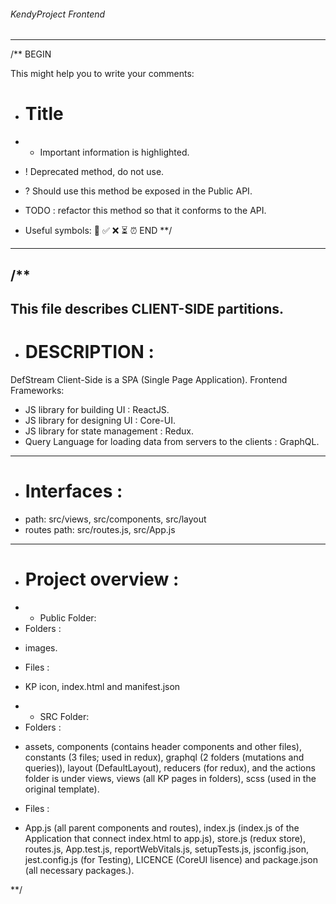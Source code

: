 <!-- prettier-ignore-start -->
###### KendyProject Frontend ######
--------------------------------------------------------------
/** BEGIN

This might help you to write your comments:
* # Title
* * Important information is highlighted.
* ! Deprecated method, do not use.
* ? Should use this method be exposed in the Public API. 
* TODO : refactor this method so that it conforms to the API.

* Useful symbols:  📝 ✅ ❌ ⏳ ⏰
END **/
--------------------------------------------------------------

/**
-------------------------------------------
This file describes CLIENT-SIDE partitions.
-------------------------------------------
* # DESCRIPTION :
DefStream Client-Side is a SPA (Single Page Application).
Frontend Frameworks:
* JS library for building UI : ReactJS.
* JS library for designing UI : Core-UI.
* JS library for state management : Redux.
* Query Language for loading data from servers to the clients : GraphQL.
-------------------------------------------
* # Interfaces :
*  path: src/views, src/components, src/layout 
*  routes path: src/routes.js, src/App.js
-------------------------------------------
* # Project overview :
* * Public Folder:
* Folders :  
- images.
* Files :  
- KP icon, index.html and manifest.json

* * SRC Folder:   
* Folders :
- assets, components (contains header components and other files), constants (3 files; used in redux), graphql (2 folders (mutations and queries)), layout (DefaultLayout), reducers (for redux), and the actions folder is under views, views (all KP pages in folders), scss (used in the original template).
* Files :
- App.js (all parent components and routes), index.js (index.js of the Application that connect index.html to app.js), store.js (redux store), routes.js, App.test.js, reportWebVitals.js, setupTests.js, jsconfig.json, jest.config.js (for Testing), LICENCE (CoreUI lisence)  and package.json (all necessary packages.).


**/
<!-- prettier-ignore-end -->
